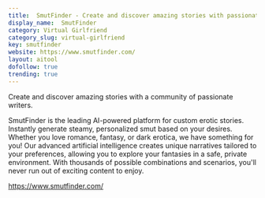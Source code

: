 ```yaml
---
title:  SmutFinder - Create and discover amazing stories with passionate writers 
display_name:  SmutFinder
category: Virtual Girlfriend
category_slug: virtual-girlfriend
key: smutfinder
website: https://www.smutfinder.com/
layout: aitool
dofollow: true
trending: true
---
```

Create and discover amazing stories with a community of passionate writers.

SmutFinder is the leading AI-powered platform for custom erotic stories. Instantly generate steamy, personalized smut based on your desires. Whether you love romance, fantasy, or dark erotica, we have something for you! Our advanced artificial intelligence creates unique narratives tailored to your preferences, allowing you to explore your fantasies in a safe, private environment. With thousands of possible combinations and scenarios, you'll never run out of exciting content to enjoy.

https://www.smutfinder.com/